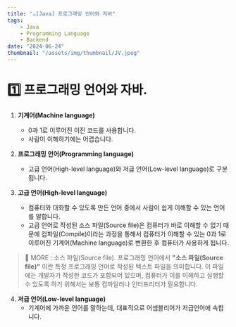 ```yaml
---
title: "☕️[Java] 프로그래밍 언어와 자바"
tags:
    - Java
    - Programming Language
    - Backend
date: "2024-06-24"
thumbnail: "/assets/img/thumbnail/JV.jpeg"
---
```


# 1️⃣ 프로그래밍 언어와 자바.

1. **기계어(Machine language)**
    - 0과 1로 이루어진 이진 코드를 사용합니다.
    - 사람이 이해하기에는 어렵습니다.

2. **프로그래밍 언어(Programming language)**
    - 고급 언어(High-level language)와 저급 언어(Low-level language)로 구분됩니다.

3. **고급 언어(High-level language)**
    - 컴퓨터와 대화할 수 있도록 만든 언어 중에서 사람이 쉽게 이해할 수 있는 언어를 말합니다.
    - 고급 언어로 작성된 소스 파일(Source file)은 컴퓨터가 바로 이해할 수 없기 때문에 컴파일(Compile)이라는 과정을 통해서 컴퓨터가 이해할 수 있는 0과 1로 이루어진 기계어(Machine language)로 변환한 후 컴퓨터가 사용하게 됩니다.

> 🤔 MORE : 소스 파일(Source file).
> 프로그래밍 언어에서 **"소스 파일(Source file)"** 이란 특정 프로그래밍 언어로 작성된 텍스트 파일을 의미합니다.
> 이 파일에는 개발자가 작성한 코드가 포함되어 있으며, 컴퓨터가 이를 이해하고 실행할 수 있도록 하기 위해서는 보통 컴파일러나 인터프리터가 필요합니다.

4. **저급 언어(Low-level language)**
    - 기계어에 가까운 언어를 말하는데, 대표적으로 어셈블리어가 저급언어에 속합니다.
